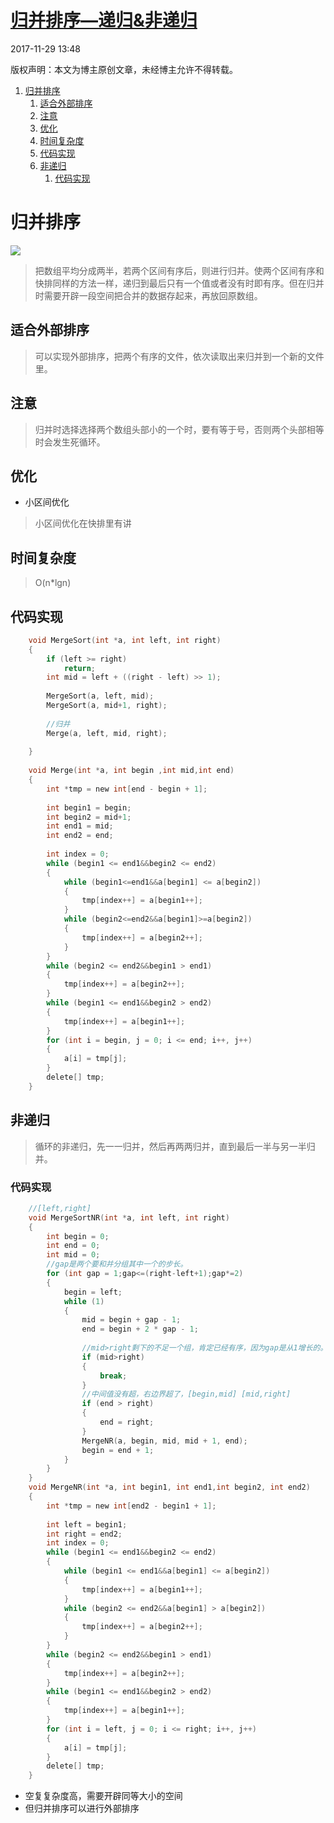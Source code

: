 # [归并排序—递归&非递归][0]

 2017-11-29 13:48 


版权声明：本文为博主原创文章，未经博主允许不得转载。


1. [归并排序][8]
    1. [适合外部排序][9]
    1. [注意][10]
    1. [优化][11]
    1. [时间复杂度][12]
    1. [代码实现][13]
    1. [非递归][14]
        1. [代码实现][15]

# 归并排序

![][16]

> 把数组平均分成两半，若两个区间有序后，则进行归并。使两个区间有序和快排同样的方法一样，递归到最后只有一个值或者没有时即有序。但在归并时需要开辟一段空间把合并的数据存起来，再放回原数组。

## 适合外部排序

> 可以实现外部排序，把两个有序的文件，依次读取出来归并到一个新的文件里。

## 注意

> 归并时选择选择两个数组头部小的一个时，要有等于号，否则两个头部相等时会发生死循环。

## 优化

* 小区间优化
> 小区间优化在快排里有讲

## 时间复杂度

> O(n*lgn)

## 代码实现

```c
    void MergeSort(int *a, int left, int right)
    {
        if (left >= right)
            return;
        int mid = left + ((right - left) >> 1);
    
        MergeSort(a, left, mid);
        MergeSort(a, mid+1, right);
    
        //归并
        Merge(a, left, mid, right);
    
    }
    
    void Merge(int *a, int begin ,int mid,int end)
    {
        int *tmp = new int[end - begin + 1];
    
        int begin1 = begin;
        int begin2 = mid+1;
        int end1 = mid;
        int end2 = end;
    
        int index = 0;
        while (begin1 <= end1&&begin2 <= end2)
        {
            while (begin1<=end1&&a[begin1] <= a[begin2])
            {
                tmp[index++] = a[begin1++];
            }
            while (begin2<=end2&&a[begin1]>=a[begin2])
            {
                tmp[index++] = a[begin2++];
            }
        }
        while (begin2 <= end2&&begin1 > end1)
        {
            tmp[index++] = a[begin2++];
        }
        while (begin1 <= end1&&begin2 > end2)
        {
            tmp[index++] = a[begin1++];
        }
        for (int i = begin, j = 0; i <= end; i++, j++)
        {
            a[i] = tmp[j];
        }
        delete[] tmp;
    }
```

## 非递归

> 循环的非递归，先一一归并，然后再两两归并，直到最后一半与另一半归并。

### 代码实现

```c
    //[left,right]
    void MergeSortNR(int *a, int left, int right)
    {
        int begin = 0;
        int end = 0;
        int mid = 0;
        //gap是两个要和并分组其中一个的步长。
        for (int gap = 1;gap<=(right-left+1);gap*=2)
        {
            begin = left;
            while (1)
            {
                mid = begin + gap - 1;
                end = begin + 2 * gap - 1;
    
                //mid>right剩下的不足一个组，肯定已经有序，因为gap是从1增长的。
                if (mid>right)
                {
                    break;
                }
                //中间值没有超，右边界超了，[begin,mid] [mid,right]
                if (end > right)
                {
                    end = right;
                }
                MergeNR(a, begin, mid, mid + 1, end);
                begin = end + 1;
            }
        }
    }
    void MergeNR(int *a, int begin1, int end1,int begin2, int end2)
    {
        int *tmp = new int[end2 - begin1 + 1];
    
        int left = begin1;
        int right = end2;
        int index = 0;
        while (begin1 <= end1&&begin2 <= end2)
        {
            while (begin1 <= end1&&a[begin1] <= a[begin2])
            {
                tmp[index++] = a[begin1++];
            }
            while (begin2 <= end2&&a[begin1] > a[begin2])
            {
                tmp[index++] = a[begin2++];
            }
        }
        while (begin2 <= end2&&begin1 > end1)
        {
            tmp[index++] = a[begin2++];
        }
        while (begin1 <= end1&&begin2 > end2)
        {
            tmp[index++] = a[begin1++];
        }
        for (int i = left, j = 0; i <= right; i++, j++)
        {
            a[i] = tmp[j];
        }
        delete[] tmp;
    }
```

* 空复复杂度高，需要开辟同等大小的空间
* 但归并排序可以进行外部排序

[0]: https://blog.csdn.net/dream_1996/article/details/78664466

[8]: #t0
[9]: #t1
[10]: #t2
[11]: #t3
[12]: #t4
[13]: #t5
[14]: #t6
[15]: #t7
[16]: ./img/20171129134753372.png
